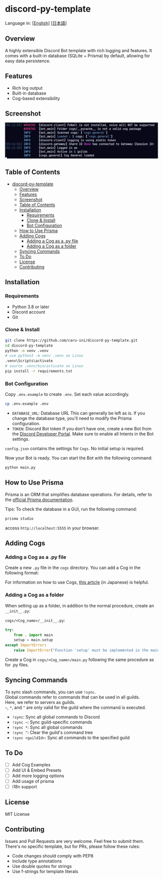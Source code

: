 # discord-py-template

Language in: [[English](README.md)] [[日本語](README_ja.md)]

## Overview

A highly extensible Discord Bot template with rich logging and features. It comes with a built-in database (SQLite + Prisma) by default, allowing for easy data persistence.

## Features

- Rich log output
- Built-in database
- Cog-based extensibility

## Screenshot

![Screenshot](/screenshot.png)

## Table of Contents

- [discord-py-template](#discord-py-template)
  - [Overview](#overview)
  - [Features](#features)
  - [Screenshot](#screenshot)
  - [Table of Contents](#table-of-contents)
  - [Installation](#installation)
    - [Requirements](#requirements)
    - [Clone \& Install](#clone--install)
    - [Bot Configuration](#bot-configuration)
  - [How to Use Prisma](#how-to-use-prisma)
  - [Adding Cogs](#adding-cogs)
    - [Adding a Cog as a .py file](#adding-a-cog-as-a-py-file)
    - [Adding a Cog as a folder](#adding-a-cog-as-a-folder)
  - [Syncing Commands](#syncing-commands)
  - [To Do](#to-do)
  - [License](#license)
  - [Contributing](#contributing)

## Installation

### Requirements

- Python 3.8 or later
- Discord account
- Git

### Clone & Install

```bash
git clone https://github.com/caru-ini/discord-py-template.git
cd discord-py-template
python -m venv .venv
# use python3 -m venv .venv on Linux
.venv\Scripts\activate
# source .venv/bin/activate on Linux
pip install -r requirements.txt
```

### Bot Configuration

Copy `.env.example` to create `.env`. Set each value accordingly.

```bash
cp .env.example .env
```

- `DATABASE_URL`: Database URL
  This can generally be left as is. If you change the database type, you'll need to modify the Prisma configuration.
- `TOKEN`: Discord Bot token
  If you don't have one, create a new Bot from the [Discord Developer Portal](https://discord.com/developers/applications).
  Make sure to enable all Intents in the Bot settings.

`config.json` contains the settings for `Cogs`. No initial setup is required.

Now your Bot is ready. You can start the Bot with the following command:

```bash
python main.py
```

## How to Use Prisma

Prisma is an ORM that simplifies database operations. For details, refer to the [official Prisma documentation](https://www.prisma.io/docs/).

Tips: To check the database in a GUI, run the following command:

```bash
prisma studio
```

access `http://localhost:5555` in your browser.

## Adding Cogs

### Adding a Cog as a .py file

Create a new `.py` file in the `cogs` directory. You can add a Cog in the following format:

For information on how to use Cogs, [this article](https://zenn.dev/nano_sudo/articles/a00db1a55d6c4c) (in Japanese) is helpful.

### Adding a Cog as a folder

When setting up as a folder, in addition to the normal procedure, create an `__init__.py`:

`cogs/<Cog_name>/__init__.py`:

```python
try:
    from . import main
    setup = main.setup
except ImportError:
    raise ImportError("Function 'setup' must be implemented in the main module of the cog")
```

Create a Cog in `cogs/<Cog_name>/main.py` following the same procedure as for .py files.

## Syncing Commands

To sync slash commands, you can use `!sync`.\
Global commands refer to commands that can be used in all guilds.\
Here, we refer to servers as guilds.\
`~`, `*`, and `^` are only valid for the guild where the command is executed.

- `!sync`: Sync all global commands to Discord
- `!sync ~`: Sync guild-specific commands
- `!sync *`: Sync all global commands
- `!sync ^`: Clear the guild's command tree
- `!sync <guildId>`: Sync all commands to the specified guild

## To Do

- [ ] Add Cog Examples
- [ ] Add UI & Embed Presets
- [ ] Add more logging options
- [ ] Add usage of prisma
- [ ] i18n support

## License

MIT License

## Contributing

Issues and Pull Requests are very welcome. Feel free to submit them.
There's no specific template, but for PRs, please follow these rules:

- Code changes should comply with PEP8
- Include type annotations
- Use double quotes for strings
- Use f-strings for template literals
